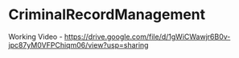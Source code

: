 # CriminalRecordManagement

Working Video - https://drive.google.com/file/d/1gWiCWawjr6B0v-jpc87yM0VFPChiqm06/view?usp=sharing
